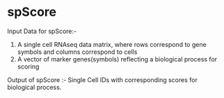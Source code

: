 # spScore

Input Data for spScore:-
1. A single cell RNAseq data matrix, where rows correspond to gene symbols and columns correspond to cells
2. A vector of marker genes(symbols) reflecting a biological process for scoring

Output of spScore :- Single Cell IDs with corresponding scores for biological process.
